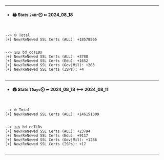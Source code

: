 

---
- #### 🖨️ **Stats** `24Hr`⏲️ ➼ 2024_08_18
```console


--> 🌐 Total
[+] New/ReNewed SSL Certs (ALL): +18578565


--> 🇧🇩 bd_ccTLDs
[+] New/ReNewed SSL Certs (ALL): +3788
[+] New/ReNewed SSL Certs (Edu): +1652
[+] New/ReNewed SSL Certs (Gov|Mil): +203
[+] New/ReNewed SSL Certs (ISPs): +4


```

---
- #### 🖨️ **Stats** `7Days`⏲️ ➼ 2024_08_18 <--> 2024_08_11
```console


--> 🌐 Total
[+] New/ReNewed SSL Certs (ALL): +146151309


--> 🇧🇩 bd_ccTLDs
[+] New/ReNewed SSL Certs (ALL): +23794
[+] New/ReNewed SSL Certs (Edu): +9117
[+] New/ReNewed SSL Certs (Gov|Mil): +1286
[+] New/ReNewed SSL Certs (ISPs): +17


```

---

